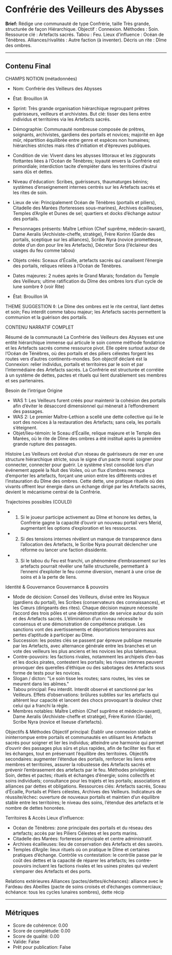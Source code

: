 # Confrérie des Veilleurs des Abysses

**Brief:** Rédige une communauté de type Confrérie, taille Très grande, structurée de façon Hiérarchique. Objectif : Connexion. Méthodes : Soin. Ressource clé : Artefacts sacrés. Tabou : Feu. Lieux d'influence : Océan de Ténèbres. Alliances/rivalités : Autre faction (à inventer). Décris un rite : Dîme des ombres.

---

## Contenu Final

CHAMPS NOTION (métadonnées)

- Nom: Confrérie des Veilleurs des Abysses
- État: Brouillon IA
- Sprint: Très grande organisation hiérarchique regroupant prêtres guérisseurs, veilleurs et archivistes. But clé: tisser des liens entre individus et territoires via les Artefacts sacrés.
- Démographie: Communauté nombreuse composée de prêtres, soignants, archivistes, gardiens des portails et novices; majorité en âge mûr, répartition équilibrée entre genre et espèces non humaines; hiérarchies strictes mais rites d’initiation et d’épreuves publiques.
- Condition de vie: Vivent dans les abysses littoraux et les ziggourats flottantes liées à l’Océan de Ténèbres; loyauté envers la Confrérie est primordiale; interdiction tacite d’empiéter dans les territoires d’autrui sans dûs et dettes.
- Niveau d'éducation: Scribes, guérisseurs, thaumaturges bénins; systèmes d’enseignement internes centrés sur les Artefacts sacrés et les rites de soin.
- Lieux de vie: Principalement Océan de Ténèbres (portails et piliers), Citadelle des Marées (forteresses sous-marines), Archives écailleuses, Temples d’Argile et Dunes de sel; quartiers et docks d’échange autour des portails.
- Personnages présents: Maître Lethion (Chef suprême, médecin-savant), Dame Aeralis (Archiviste-cheffe, stratège), Frère Korinn (Garde des portails, sceptique sur les alliances), Scribe Nyra (novice prometteuse, dotée d’un don pour lire les Artefacts), Décretor Sora (l’éclaireur des usages du feu comme tabou)
- Objets créés: Sceaux d’Écaille, artefacts sacrés qui canalisent l’énergie des portails, reliques reliées à l’Océan de Ténèbres.
- Dates majeures: 2 nuées après le Grand Marais; fondation du Temple des Veilleurs; ultime ratification du Dîme des ombres lors d’un cycle de lune sombre ◊ (voir Rite)

- État: Brouillon IA

THEME SUGGESTION ◊: Le Dîme des ombres est le rite central, liant dettes et soin; Feu interdit comme tabou majeur; les Artefacts sacrés permettent la communion et la guérison des portails.

CONTENU NARRATIF COMPLET

Résumé de la communauté
La Confrérie des Veilleurs des Abysses est une entité hiérarchique immense qui articule le soin comme méthode fondatrice et les Artefacts sacrés comme ressource pivot. Elle opère surtout autour de l’Océan de Ténèbres, où des portails et des piliers célestes forgent les routes vers d’autres continents-mondes. Son objectif déclaré est la Connexion: relier individus, portails et territoires par le soin et par l’intermédiaire des Artefacts sacrés. La Confrérie est structurée et corrélée à un système de dettes, pactes et rituels qui lient durablement ses membres et ses partenaires.

Besoin de l’intrigue
Origine
- WAS 1: Les Veilleurs furent créés pour maintenir la cohésion des portails afin d’éviter le désaccord dimensionnel qui mènerait à l’effondrement des passages.
- WAS 2: Le premier Maître-Lethion a scellé une dette collective qui lie le sort des novices à la restauration des Artefacts; sans cela, les portails s’éteignent.
- Objet/lieu-témoin: le Sceau d’Écaille, relique majeure et le Temple des Marées, où le rite de Dîme des ombres a été institué après la première grande rupture des passages.

Histoire
Les Veilleurs ont évolué d’un réseau de guérisseurs de mer en une structure hiérarchique stricte, sous le signe d’un pacte moral: soigner pour connecter, connecter pour guérir. Le système s’est consolidé lors d’un événement appelé la Nuit des Voiles, où un flux d’ombres menaça d’emporter les artefacts, forçant une union entre les différents ordres et l’instauration du Dîme des ombres. Cette dette, une pratique rituelle où des vivants offrent leur énergie dans un échange dirigé par les Artefacts sacrés, devient le mécanisme central de la Confrérie.

Trajectoires possibles (COULD)
- 1) Si le joueur participe activement au Dîme et honore les dettes, la Confrérie gagne la capacité d’ouvrir un nouveau portail vers Merid, augmentant les options d’exploration et les ressources.
- 2) Si des tensions internes révèlent un manque de transparence dans l’allocation des Artefacts, le Scribe Nyra pourrait déclencher une réforme ou lancer une faction dissidente.
- 3) Si le tabou du Feu est franchi, un phénomène d’embrasement sur les artefacts pourrait révéler une faille structurelle, permettant à l’ennemi d’exploiter le feu comme diversion, menant à une crise de soins et à la perte de liens.

Identité & Gouvernance
Gouvernance & pouvoirs
- Mode de décision: Conseil des Veilleurs, divisé entre les Noyaux (gardiens du portail), les Scribes (conservateurs des connaissances), et les Cœurs (dirigeants des rites). Chaque décision majeure nécessite l’accord des trois pôles et une démonstration de service autour du soin et des Artefacts sacrés. L’élimination d’un niveau nécessite le consensus et une démonstration de compétence pratique. Les sanctions vont des avertissements et déportations temporaires aux pertes d’aptitude à participer au Dîme.
- Succession: les postes clés se passent par épreuve publique mesurée par les Artefacts, avec alternance générale entre les branches et un vote des veilleurs les plus anciens et les novices les plus talentueux.
- Contre-pouvoirs: les factions rivales, notamment les archipels d’en-bas et les docks pirates, contestent les portails; les rivaux internes peuvent provoquer des querelles d’éthique ou des sabotages des Artefacts sous forme de tests pour les novices.
- Slogan / dicton: "Le soin tisse les routes; sans routes, les vies se meurent dans les abîmes."
- Tabou principal: Feu interdit. Interdit observé et sanctionné par les Veilleurs. Effets d’observations: brûlures subtiles sur les artefacts qui altèrent leur capacité et lancent des chocs provoquant la douleur chez celui qui a franchi la règle.
- Membres notables: Maître Lethion (Chef suprême et médecin-savant), Dame Aeralis (Archiviste-cheffe et stratège), Frère Korinn (Garde), Scribe Nyra (novice et liseuse d’artefacts).

Objectifs & Méthodes
Objectif principal: Établir une connexion stable et ininterrompue entre portails et communautés en utilisant les Artefacts sacrés pour soigner et lier les individus; atteindre une harmonie qui permet d’ouvrir des passages plus sûrs et plus rapides, afin de faciliter les flux et les échanges, tout en préservant l’équilibre des territoires.
Objectifs secondaires: augmenter l’étendue des portails, renforcer les liens entre membres et territoires, assurer la robustesse des Artefacts sacrés et prévenir l’embrasement des artefacts par le feu.
Méthodes privilégiées: Soin, dettes et pactes; rituels et échanges d’énergie; soins collectifs et soins individuels; consultance pour les trajets et les portails; associations et alliances par dettes et obligations.
Ressources clés: Artefacts sacrés, Sceau d’Écaille, Portails et Piliers célestes, Archives des Veilleurs.
Indicateurs de réussite/échec: ouverture de nouveaux portails et maintien d’un équilibre stable entre les territoires; le niveau des soins, l’étendue des artefacts et le nombre de dettes honorées.

Territoires & Accès
Lieux d’influence:
- Océan de Ténèbres: zone principale des portails et du réseau des artefacts; accès par les Piliers Célestes et les ports marins.
- Citadelle des Marées: forteresse principale et centre administratif.
- Archives écailleuses: lieu de conservation des Artefacts et des savoirs.
- Temples d’Argile: lieux rituels où on pratique le Dîme et certaines pratiques d’échange.
Contrôle vs contestation: le contrôle passe par le coût des dettes et la capacité de réparer les artefacts; les contre-pouvoirs incluent les factions rivales et les usines pirates qui veulent s’emparer des Artefacts et des ports.

Relations extérieures
Alliances (pactes/dettes/échéances): alliance avec le Fardeau des Abeilles (pacte de soins croisés et d’échanges commerciaux; échéance: tous les cycles lunaires sombres), dette récip

---

## Métriques

- Score de cohérence: 0.00
- Score de complétude: 0.00
- Score de qualité: 0.00
- Valide: False
- Prêt pour publication: False
